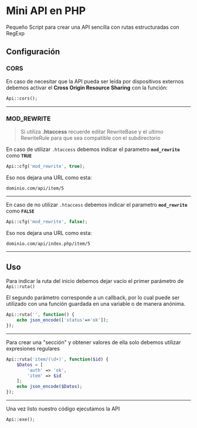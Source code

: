# Mini API en PHP 

Pequeño Script para crear una API sencilla con rutas estructuradas con RegExp

## Configuración

### CORS

En caso de necesitar que la API pueda ser leída por dispositivos externos debemos activar el **Cross Origin Resource Sharing** con la función:

```php
Api::cors();
```

---

### MOD_REWRITE

> Si utiliza **.htaccess** recuerde editar RewriteBase y el ultimo RewriteRule para que sea compatible con el subdirectorio

En caso de utilizar `.htaccess` debemos indicar el parametro **`mod_rewrite`** como **`TRUE`**

```php
Api::cfg('mod_rewrite', true);
```

Eso nos dejara una URL como esta:

```
dominio.com/api/item/5
```

---

En caso de no utilizar `.htaccess` debemos indicar el parametro **`mod_rewrite`** como **`FALSE`**

```php
Api::cfg('mod_rewrite', false);
```

Eso nos dejara una URL como esta:

```
dominio.com/api/index.php/item/5
```

---

## Uso

Para indicar la ruta del inicio debemos dejar vacío el primer parámetro de `Api::ruta()`

El segundo parámetro corresponde a un callback, por lo cual puede ser utilizado con una función guardada en una variable o de manera anónima.

```php
Api::ruta('', function() {
	echo json_encode(['status'=>'ok']);
});
```

---

Para crear una "sección" y obtener valores de ella solo debemos utilizar expresiones regulares

```php
Api::ruta('item/(\d+)', function($id) {
	$Datos = [
		'auth' => 'ok',
		'item' => $id
	];
	echo json_encode($Datos);
});
```

---

Una vez listo nuestro código ejecutamos la API

```php
Api::exe();
```

